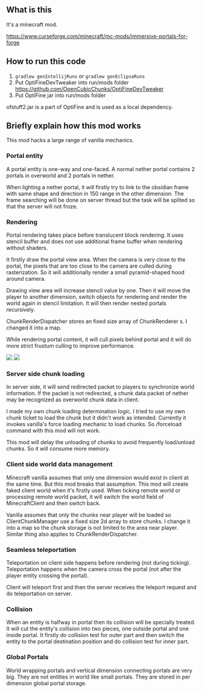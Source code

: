 ## What is this
It's a minecraft mod.

https://www.curseforge.com/minecraft/mc-mods/immersive-portals-for-forge

## How to run this code
1. ```gradlew genIntellijRuns``` or ```gradlew genEclipseRuns```
2. Put OptiFineDevTweaker into run/mods folder
https://github.com/OpenCubicChunks/OptiFineDevTweaker
3. Put OptiFine jar into run/mods folder

ofstuff2.jar is a part of OptiFine and is used as a local dependency.

## Briefly explain how this mod works

This mod hacks a large range of vanilla mechanics.

### Portal entity
A portal entity is one-way and one-faced.
A normal nether portal contains 2 portals in overworld and 2 portals in nether.

When lighting a nether portal, it will firstly try to link to the obsidian
 frame with same shape and direction in 150 range in the other dimension.
The frame searching will be done on server thread but the task will be splited so
 that the server will not froze.

### Rendering
Portal rendering takes place before translucent block rendering.
It uses stencil buffer and does not use additional frame buffer when rendering without shaders.

It firstly draw the portal view area.
When the camera is very close to the portal,
the pixels that are too close to the camera are culled during rasterization.
So it will additionally render a small pyramid-shaped hood around camera.

Drawing view area will increase stencil value by one.
Then it will move the player to another dimension, switch objects for rendering 
and render the world again in stencil limitation.
It will then render nested portals recursively.

ChunkRenderDispatcher stores an fixed size array of ChunkRenderer s.
I changed it into a map.

While rendering portal content, it will cull pixels behind portal and it
will do more strict frustum culling to improve performance.

![](https://i.ibb.co/tHJv6ZH/2019-09-05-17-10-47.png)
![](https://i.ibb.co/y8JVVxH/2019-09-05-17-10-53.png)

### Server side chunk loading

In server side, it will send redirected packet to players to synchronize world information.
If the packet is not redirected, a chunk data packet of nether may be recognized as overworld chunk data in client.

I made my own chunk loading determination logic.
I tried to use my own chunk ticket to load the chunk but it didn't work as intended.
Currently it invokes vanilla's force loading mechanic to load chunks.
So /forceload command with this mod will not work.

This mod will delay the unloading of chunks to avoid frequently load/unload chunks.
 So it will consume more memory.

### Client side world data management
Minecraft vanilla assumes that only one dimension would exist in client at the same time.
But this mod breaks that assumption.
This mod will create faked client world when it's firstly used.
When ticking remote world or processing remote world packet, it will switch the world field of
MinecraftClient and then switch back.

Vanilla assumes that only the chunks near player will be loaded so ClientChunkManager
use a fixed size 2d array to store chunks.
I change it into a map so the chunk storage is not limited to the area near player.
Similar thing also applies to ChunkRenderDispatcher.

### Seamless teleportation
Teleportation on client side happens before rendering (not during ticking).
Teleportation happens when the camera cross the portal (not after the player entity crossing the portal).

Client will teleport first and then the server receives the teleport request and do teleportation on server.

### Collision
When an entity is halfway in portal then its collision will be specially treated.
It will cut the entity's collision into two pieces, one outside portal and one inside portal.
It firstly do collision test for outer part and then
 switch the entity to the portal destination position and do collision test for inner part.
 
### Global Portals
World wrapping portals and vertical dimension connecting portals are very big.
They are not entities in world like small portals.
They are stored in per dimension global portal storage.